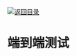 [![返回目录](https://i.postimg.cc/50XLzC7C/image.png)](https://github.com/wx-chevalier/Web-Series)

# 端到端测试
